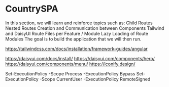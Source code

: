 # CountrySPA
In this section, we will learn and reinforce topics such as:  Child Routes Nested Routes Creation and Communication between Components Tailwind and DaisyUI Route Files per Feature / Module Lazy Loading of Route Modules The goal is to build the application that we will then run.

https://tailwindcss.com/docs/installation/framework-guides/angular


https://daisyui.com/docs/install/
https://daisyui.com/components/hero/
https://daisyui.com/components/menu/
https://iconify.design/

Set-ExecutionPolicy -Scope Process -ExecutionPolicy Bypass 
Set-ExecutionPolicy -Scope CurrentUser -ExecutionPolicy RemoteSigned

